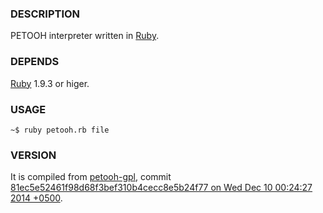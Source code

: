 ### DESCRIPTION

PETOOH interpreter written in [Ruby](http://ruby-lang.org).

### DEPENDS

[Ruby](http://ruby-lang.org) 1.9.3 or higer.

### USAGE

    ~$ ruby petooh.rb file

### VERSION

It is compiled from [petooh-gpl](https://github.com/LavirtheWhiolet/petooh-gpl), commit [81ec5e52461f98d68f3bef310b4cecc8e5b24f77 on Wed Dec 10 00:24:27 2014 +0500](https://github.com/LavirtheWhiolet/petooh-gpl/commit/81ec5e52461f98d68f3bef310b4cecc8e5b24f77).
